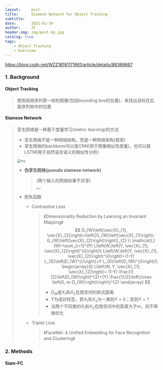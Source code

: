 ```yaml
---
layout:     post
title:      Siamese Network for Object Tracking
subtitle:   
date:       2021-01-19
author:     JY
header-img: img/post-bg.jpg
catalog: true
tags:
    - Object Tracking
    - Overview
---
```


https://blog.csdn.net/WZZ18191171661/article/details/88369667



### 1. Background

#### Object Tracking

> 使用视频序列第一帧的图像(包括bounding box的位置)，来找出目标在后面序列帧中的位置

#### Siamese Network

> 孪生网络是一种基于度量学习(metric learning)的方法
>
> - 孪生网络不是一种网络结构，而是一种网络架构(框架)
> - 孪生网络的backbone可以是CNN(用于图像相似性度量)，也可以是LSTM(用于自然语言语义的相似性分析)
>
> <img src="https://github.com/ZJU-CVs/zju-cvs.github.io/raw/master/img/object-tracking/siamese-network.jpg" alt="img" style="zoom:67%;" />
>
> - **伪孪生网络(pseudo siamese network)**
>
>   > (两个输入的网络权重不共享)
>   >
>   > <img src="https://github.com/ZJU-CVs/zju-cvs.github.io/raw/master/img/object-tracking/1.png" alt="img" style="zoom:33%;" />
>
> 
>
> - 损失函数
>
>   - Contrastive Loss
>
>     > 《Dimensionality Reduction by Learning an Invariant Mapping》
>     > $$
>     > D_{W}\left(\vec{X}_{1}, \vec{X}_{2}\right)=\left\|G_{W}\left(\vec{X}_{1}\right)-G_{W}\left(\vec{X}_{2}\right)\right\|_{2} \\
>     > \mathcal{L}(W)=\sum_{i=1}^{P} L\left(W,\left(Y, \vec{X}_{1}, \vec{X}_{2}\right)^{i}\right)\\
>     > L\left(W,\left(Y, \vec{X}_{1}, \vec{X}_{2}\right)^{i}\right)=(1-Y) L_{S}\left(D_{W}^{i}\right)+Y L_{D}\left(D_{W}^{i}\right)\\
>     > \begin{array}{l}
>     > L\left(W, Y, \vec{X}_{1}, \vec{X}_{2}\right)= (1-Y) \frac{1}{2}\left(D_{W}\right)^{2}+(Y) \frac{1}{2}\left\{\max \left(0, m-D_{W}\right)\right\}^{2}
>     > \end{array}
>     > $$
>     >
>     > - $D_W$是$X_1$和$X_2$在隐空间的欧式距离
>     > - Y为成对标签，若$X_1$和$X_2$为一类则$Y=0$；否则$Y=1$
>     > - 当两个不同类的$X_1$和$X_2$在隐空间中的距离大于m，则不再做优化
>
>   - Triplet Loss
>
>     > 《FaceNet: A Unified Embedding for Face Recognition and Clustering》

### 2. Methods

#### Siam-FC

